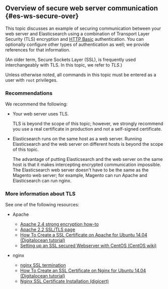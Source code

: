 <div markdown="1">

## Overview of secure web server communication {#es-ws-secure-over}
This topic discusses an example of securing communication between your web server and Elasticsearch using a combination of Transport Layer Security (TLS) encryption and <a href="http://tools.ietf.org/html/rfc2617" target="_blank">HTTP Basic</a> authentication. You can optionally configure other types of authentication as well; we provide references for that information.

(An older term, Secure Sockets Layer (SSL), is frequently used interchangeably with TLS. In this topic, we refer to *TLS*.)

<div class="bs-callout bs-callout-warning">
    <p>Unless otherwise noted, all commands in this topic must be entered as a user with <code>root</code> privileges.</p>
</div>

### Recommendations
We recommend the following:

*	Your web server uses TLS.

	TLS is beyond the scope of this topic; however, we strongly recommend you use a real certificate in production and not a self-signed certificate.
*	Elasticsearch runs on the same host as a web server. Running Elasticsearch and the web server on different hosts is beyond the scope of this topic.

	The advantage of putting Elasticsearch and the web server on the same host is that it makes intercepting encrypted communication impossible. The Elasticsearch web server doesn't have to be the same as the Magento web server; for example, Magento can run Apache and Elasticsearch can run nginx.

### More information about TLS
See one of the following resources:

*	Apache

	*	<a href="https://httpd.apache.org/docs/2.4/ssl/ssl_howto.html" target="_blank">Apache 2.4 strong encryption how-to</a>
	*	<a href="https://httpd.apache.org/docs/2.2/en/ssl/" target="_blank">Apache 2.2 SSL/TLS page</a>
	*	<a href="https://www.digitalocean.com/community/tutorials/how-to-create-a-ssl-certificate-on-apache-for-ubuntu-14-04" target="_blank">How To Create a SSL Certificate on Apache for Ubuntu 14.04 (Digitalocean tutorial)</a>
	*	<a href="https://wiki.centos.org/HowTos/Https" target="_blank">Setting up an SSL secured Webserver with CentOS (CentOS wiki)</a>

*	nginx

	*	<a href="https://www.nginx.com/resources/admin-guide/nginx-ssl-termination/" target="_blank">nginx SSL termination</a>
	*	<a href="https://www.digitalocean.com/community/tutorials/how-to-create-an-ssl-certificate-on-nginx-for-ubuntu-14-04" target="_blank">How To Create an SSL Certificate on Nginx for Ubuntu 14.04 (Digitalocean tutorial)</a>
	*	<a href="https://www.digicert.com/ssl-certificate-installation-nginx.htm" target="_blank">Nginx SSL Certificate Installation (digicert)</a>